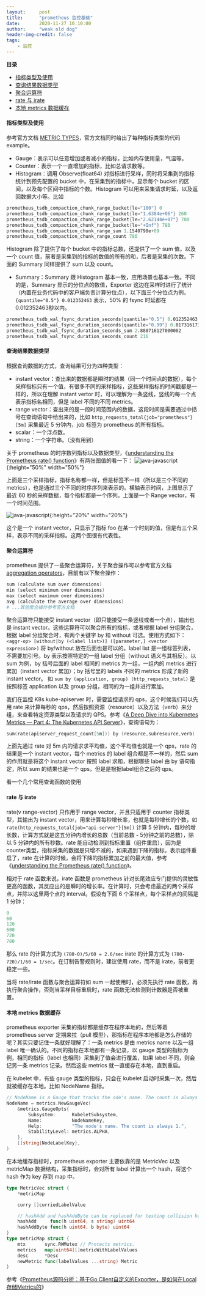 ```yaml
---
layout:     post
title:      "prometheus 监控基础"
date:       2020-11-27 10:10:00
author:     "weak old dog"
header-img-credit: false
tags:
    - 监控
---
```


**目录**
- [指标类型及使用](#指标类型及使用)
- [查询结果数据类型](#查询结果数据类型)
- [聚合运算符](#聚合运算符)
- [rate 与 irate](#rate-与-irate)
- [本地 metrics 数据缓存](#本地-metrics-数据缓存)

#### 指标类型及使用
参考官方文档 [METRIC TYPES](https://prometheus.io/docs/concepts/metric_types/)，官方文档同时给出了每种指标类型的代码 example。
* Gauge：表示可以任意增加或者减小的指标，比如内存使用量，气温等。
* Counter：表示一个一直增加的指标，比如总请求数等。
* Histogram：调用 Observe(float64) 对指标进行采样，同时将采集到的指标统计到预先配置的 bucket 中，在采集到的指标中，显示每个 bucket 的区间，以及每个区间中指标的个数。Histogram 可以用来采集请求时延，以及返回数据大小等。比如
```s
prometheus_tsdb_compaction_chunk_range_bucket{le="100"} 0
prometheus_tsdb_compaction_chunk_range_bucket{le="1.6384e+06"} 260
prometheus_tsdb_compaction_chunk_range_bucket{le="2.62144e+07"} 780
prometheus_tsdb_compaction_chunk_range_bucket{le="+Inf"} 780
prometheus_tsdb_compaction_chunk_range_sum 1.1540798e+09
prometheus_tsdb_compaction_chunk_range_count 780
```
Histogram 除了提供了每个 bucket 中的指标总数，还提供了一个 sum 值，以及一个 count 值，前者是采集到的指标的数值的所有的和，后者是采集的次数。下面的 Summary 同样提供了 sum 以及 count。

* Summary：Summary 跟 Histogram 基本一致，应用场景也基本一致。不同的是，Summary 显示的分位点的数值，Exporter 这边在采样时进行了统计（内置在业务代码中的客户端负责计算分位点），以下面三个分位点为例，`{quantile="0.5"} 0.012352463` 表示，50% 的 fsync 时延都在0.012352463秒以内。
```s
prometheus_tsdb_wal_fsync_duration_seconds{quantile="0.5"} 0.012352463
prometheus_tsdb_wal_fsync_duration_seconds{quantile="0.99"} 0.017316173
prometheus_tsdb_wal_fsync_duration_seconds_sum 2.888716127000002
prometheus_tsdb_wal_fsync_duration_seconds_count 216
```

#### 查询结果数据类型
根据查询数据的方式，查询结果可分为四种类型：
* instant vector：查出来的数据都是瞬时的结果（同一个时间点的数据），每个采样指标只有一个值，有很多不同的采样指标，这些采样指标的时间戳都是一样的，所以在理解 instant vertor 时，可以理解为一条竖线，竖线的每一个点表示指标名相同，但是 label 不同的不同 metrics。
* range vector：查出来的是一段时间范围内的数据，这段时间是需要通过中括号在查询语句中给出来的，比如 `http_requests_total{job="prometheus"}[5m]` 采集最近 5 分钟内，job 标签为 prometheus 的所有指标。
* scalar：一个浮点数。
* string：一个字符串。（没有用到）

关于 prometheus 的时序数列指标以及数据类型，《[understanding the Prometheus rate() function](https://www.metricfire.com/blog/understanding-the-prometheus-rate-function/)》有两张图值的看一下：
![java-javascript](/img/in-post/monitor/prometheus_range.png){:height="50%" width="50%"}

上面是三个采样指标，指标名称都一样，但是标签不一样（所以是三个不同的 metrics），也是通过三个不同的时序序列来表示的。横轴表示时间，上图显示了最近 60 秒的采样数据，每个指标都是一个序列。上面是一个 Range vector，有一个时间范围。

![java-javascript](/img/in-post/monitor/prometheus_instant.png){:height="20%" width="20%"}

这个是一个 instant vector，只显示了指标 foo 在某一个时刻的值，但是有三个采样，表示不同的采样指标。这两个图很有代表性。

#### 聚合运算符
prometheus 提供了一些聚合运算符，关于聚合操作可以参考官方文档 [aggregation operators](https://prometheus.io/docs/prometheus/latest/querying/operators/#aggregation-operators)，目前有以下聚合操作：
```s
sum (calculate sum over dimensions)
min (select minimum over dimensions)
max (select maximum over dimensions)
avg (calculate the average over dimensions)
# ...其他聚合操作参考官方文档
```
聚合运算符只能接受 instant vector（即只能接受一条竖线或者一个点），输出也是 instant vector。这些运算符可以聚合所有的指标，或者根据 label 分组聚合，根据 label 分组聚合时，有两个关键字 by 和 without 可选。使用方式如下：
`<aggr-op> [without|by (<label list>)] ([parameter,] <vector expression>)`
将 by/without 放在后面也是可以的。label list 是一组标签列表，不需要加引号。by 表示按照特定的一组 label 分组（without 语义与其相反）。以 sum 为例，by 括号后面的 label 相同的 metrics 为一组，一组内的 metrics 进行累加（instant vector 累加）；by 括号里的 labels 不同的 metrics 形成了新的 instant vector。 
如 `sum by (application, group) (http_requests_total)` 是按照标签 application 以及 group 分组，相同的为一组并进行累加。

我们在监控 K8s kube-apiserver 时，需要监控请求的 qps，这个时候我们可以先用 rate 来计算每秒的 qps，然后按照资源（resource）以及方法（verb）来分组，来查看特定资源类型以及请求的 QPS。参考《[A Deep Dive into Kubernetes Metrics — Part 4: The Kubernetes API Server](https://blog.freshtracks.io/a-deep-dive-into-kubernetes-metrics-part-4-the-kubernetes-api-server-72f1e1210770)》，查询语句为：
```s
sum(rate(apiserver_request_count[5m])) by (resource,subresource,verb)
```
上面先通过 rate 对 5m 内的请求求平均值，这个平均值也就是一个 qps，rate 的结果是一个 instant vector，每个 metrics 的 label 组合都是不一样的，然后 sum 的作用就是将这个 instant vector 按照 label 求和，根据哪些 label 由 by 语句指定，所以 sum 的结果也是一个 qps，但是是根据label组合之后的 qps。

看一个几个常用查询函数的使用
#### rate 与 irate
rate(v range-vector) 只作用于 range vector，并且只适用于 counter 指标类型，其输出为 instant vector，用来计算每秒增长率，也就是每秒增长的个数，如 `rate(http_requests_total{job="api-server"}[5m])`
计算 5 分钟内，每秒的增长数，计算方式就是这五分钟内增长的总数（当前总数 - 5分钟之前的总数），除以 5 分钟内的所有秒数。rate 能自动检测到指标重置（组件重启），因为是counter类型，指标采集的数据是只增不减的，如果遇到下降的指标，表示组件重启了，rate 在计算的时候，会将下降的指标累加之前的最大值，参考《[understanding the Prometheus rate() function](https://www.metricfire.com/blog/understanding-the-prometheus-rate-function/)》。

相对于 rate 函数来说，irate 函数是 prometheus 针对长尾效应专门提供的灵敏性更高的函数，其反应出的是瞬时的增长率。在计算时，只会考虑最近的两个采样点，并除以这里两个点的 interval。假设有下面 6 个采样点，每个采样点的间隔是 1 分钟：
```s
0
60
120
600
720
780
```
那么 rate 的计算方式为 `(780-0)/5/60 = 2.6/sec` irate 的计算方式为 `(780-720)/1/60 = 1/sec`。在订制告警规则时，建议使用 rate，而不是 irate，前者更稳定一些。

当将 rate/irate 函数与聚合运算符如 sum 一起使用时，必须先执行 rate 函数，再执行聚合操作，否则当采样目标重启时，rate 函数无法检测到计数器是否被重置。

#### 本地 metrics 数据缓存
prometheus exporter 采集的指标都是缓存在程序本地的，然后等着 prometheus server 定期来拉（pull 模型），那指标在程序本地都是怎么存储的呢？其实只要记住一条就好理解了：一条 metrics 是由 metrics name 以及一组 label 唯一确认的。不同的指标在本地都有一条记录，以 gauge 类型的指标为例，相同的指标（label 也相同）采集到了值会进行覆盖，如果 label 不同，则会记另一条 metrics 记录。然后这些 metrics 就一直缓存在本地，直到重启。

在 kubelet 中，有些 gauge 类型的指标，只会在 kubelet 启动时采集一次，然后就被缓存在本地。比如 NodeName 指标。
```go
// NodeName is a Gauge that tracks the ode's name. The count is always 1.
NodeName = metrics.NewGaugeVec(
	&metrics.GaugeOpts{
		Subsystem:      KubeletSubsystem,
		Name:           NodeNameKey,
		Help:           "The node's name. The count is always 1.",
		StabilityLevel: metrics.ALPHA,
	},
	[]string{NodeLabelKey},
)
```
在本地缓存指标时，prometheus exporter 主要依靠的是 MetricVec 以及 metricMap 数据结构，采集指标时，会对所有 label 计算出一个 hash，将这个 hash 作为 key 存到 map 中。
```go
type MetricVec struct {
	*metricMap

	curry []curriedLabelValue

	// hashAdd and hashAddByte can be replaced for testing collision handling.
	hashAdd     func(h uint64, s string) uint64
	hashAddByte func(h uint64, b byte) uint64
}
type metricMap struct {
	mtx       sync.RWMutex // Protects metrics.
	metrics   map[uint64][]metricWithLabelValues
	desc      *Desc
	newMetric func(labelValues ...string) Metric
}
```

参考《[Prometheus源码分析：基于Go Client自定义的Exporter，是如何在Local存储Metrics的](https://cloud.tencent.com/developer/article/1778616)》
